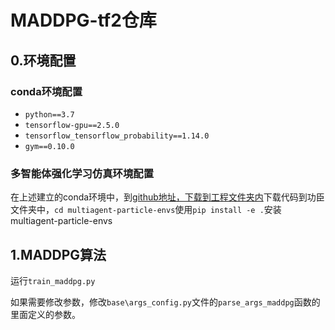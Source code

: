 # MADDPG-tf2仓库

## 0.环境配置
### conda环境配置
 - `python==3.7`
 - `tensorflow-gpu==2.5.0`
 - `tensorflow_tensorflow_probability==1.14.0`
 - `gym==0.10.0`

### 多智能体强化学习仿真环境配置
在上述建立的conda环境中，到[github地址，下载到工程文件夹内](https://github.com/openai/multiagent-particle-envs)下载代码到功臣文件夹中，`cd multiagent-particle-envs`使用`pip install -e .`安装multiagent-particle-envs


## 1.MADDPG算法
运行`train_maddpg.py`

如果需要修改参数，修改`base\args_config.py`文件的`parse_args_maddpg`函数的里面定义的参数。


